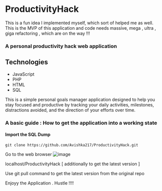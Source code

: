 # ProductivityHack

This is a fun idea I implemented myself, which sort of helped me as well. This is the MVP of this application and code needs massive, mega , ultra , giga  refactoring , which are on the way !!! 
### A personal productivity hack web application 

## Technologies

- JavaScript
- PHP
- HTML
- SQL

This is a simple personal goals manager application designed to help you stay focused and productive by tracking your daily activities, milestones, distractions avoided, and the direction of your efforts over time.
### A basic guide : How to get the application into a working state 
#### Import the SQL Dump

```git clone https://github.com/Avishka217/ProductivityHack.git```


Go to the web browser 
![image](https://github.com/Avishka217/ProductivityHack/assets/62095876/9b90641a-3574-4ab5-b618-eaf46aecec26)


localhost/ProductivityHack
[ additionally to get the latest version ] 

Use git pull command to get the latest version from the original repo

Enjoyy the Application . Hustle !!!!


